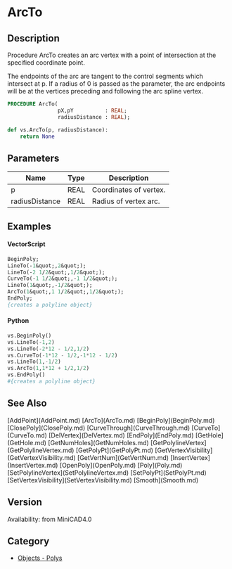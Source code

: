 # ArcTo

## Description
Procedure ArcTo creates an arc vertex with a point of intersection at the specified coordinate point.

The endpoints of the arc are tangent to the control segments which intersect at p. If a radius of 0 is passed as the parameter, the arc endpoints will be at the vertices preceding and following the arc spline vertex.

```pascal
PROCEDURE ArcTo(
				pX,pY          : REAL;
				radiusDistance : REAL);
```

```python
def vs.ArcTo(p, radiusDistance):
    return None
```

## Parameters
|Name|Type|Description|
|---|---|---|
|p|REAL|Coordinates of vertex.|
|radiusDistance|REAL|Radius of vertex arc.|

## Examples
#### VectorScript ####
```pascal
BeginPoly;
LineTo(-1&quot;,2&quot;);
LineTo(-2 1/2&quot;,1/2&quot;);
CurveTo(-1 1/2&quot;,-1 1/2&quot;);
LineTo(1&quot;,-1/2&quot;);
ArcTo(1&quot;,1 1/2&quot;,1/2&quot;);
EndPoly;
{creates a polyline object}
```
#### Python ####
```python
vs.BeginPoly()
vs.LineTo(-1,2)
vs.LineTo(-2*12 - 1/2,1/2)
vs.CurveTo(-1*12 - 1/2,-1*12 - 1/2)
vs.LineTo(1,-1/2)
vs.ArcTo(1,1*12 + 1/2,1/2)
vs.EndPoly()
#{creates a polyline object}
```

## See Also
<listTable indent="1" cols="4">
[AddPoint](AddPoint.md)
[ArcTo](ArcTo.md)
[BeginPoly](BeginPoly.md)
[ClosePoly](ClosePoly.md)
[CurveThrough](CurveThrough.md)
[CurveTo](CurveTo.md)
[DelVertex](DelVertex.md)
[EndPoly](EndPoly.md)
[GetHole](GetHole.md)
[GetNumHoles](GetNumHoles.md)
[GetPolylineVertex](GetPolylineVertex.md)
[GetPolyPt](GetPolyPt.md)
[GetVertexVisibility](GetVertexVisibility.md)
[GetVertNum](GetVertNum.md)
[InsertVertex](InsertVertex.md)
[OpenPoly](OpenPoly.md)
[Poly](Poly.md)
[SetPolylineVertex](SetPolylineVertex.md)
[SetPolyPt](SetPolyPt.md)
[SetVertexVisibility](SetVertexVisibility.md)
[Smooth](Smooth.md)
</listTable>

## Version
Availability: from MiniCAD4.0

## Category
* [Objects - Polys](../Categories/Objects%20-%20Polys.md)
